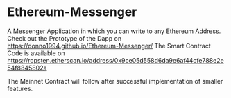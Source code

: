 # Ethereum-Messenger
A Messenger Application in which you can write to any Ethereum Address.
Check out the Prototype of the Dapp on https://donno1994.github.io/Ethereum-Messenger/
The Smart Contract Code is available on https://ropsten.etherscan.io/address/0x9ce05d558d6da9e6af44cfe788e2e54f8845802a

The Mainnet Contract will follow after successful implementation of smaller features.

